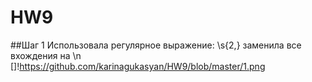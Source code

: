 # HW9
##Шаг 1
Использовала регулярное выражение: \s{2,} заменила все вхождения на \n
[]!https://github.com/karinagukasyan/HW9/blob/master/1.png
##
##
